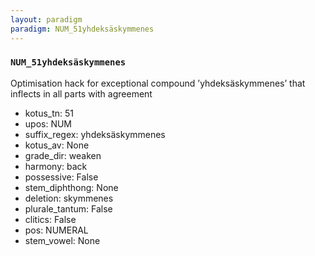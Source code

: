```yaml
---
layout: paradigm
paradigm: NUM_51yhdeksäskymmenes
---
```

### ` NUM_51yhdeksäskymmenes `

Optimisation hack for exceptional compound ’yhdeksäskymmenes’ that inflects in all parts with agreement
* kotus_tn: 51
* upos: NUM
* suffix_regex: yhdeksäskymmenes
* kotus_av: None
* grade_dir: weaken
* harmony: back
* possessive: False
* stem_diphthong: None
* deletion: skymmenes
* plurale_tantum: False
* clitics: False
* pos: NUMERAL
* stem_vowel: None
